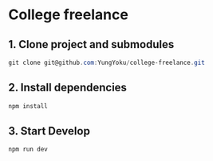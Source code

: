 # College freelance

## 1. Clone project and submodules

``` powershell
git clone git@github.com:YungYoku/college-freelance.git
```


## 2. Install dependencies

``` powershell
npm install
```

## 3. Start Develop

``` powershell
npm run dev
```
